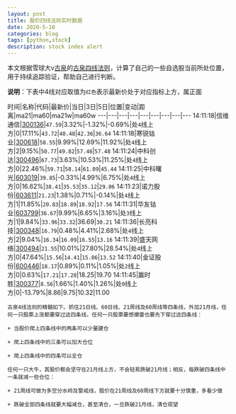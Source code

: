 ```yaml
---
layout: post
title: 股价四线法则实时数据
date: 2020-5-10
categories: blog
tags: [python,stock]
description: stock index alert
---
```



本文根据雪球大v[古泉](https://xueqiu.com/u/7148646888)的[古泉四线法则](https://xueqiu.com/7148646888/130498192)，计算了自己的一些自选股当前所处位置，用于持续追踪验证，帮助自己进行判断。

**说明**：下表中4线对应取值为`红色`表示最新价处于对应指标上方，属正面

时间|名称|代码|最新价|当日|3日|5日|位置|变动|距离|ma21|ma60|ma21w|ma60w
---|---|---|---|---|---|---|---|---
14:11:18|信维通信|[300136](https://xueqiu.com/S/SZ300136)|`47.59`|3.32%|-1.32%|-0.69%|处`4`线上方|0|17.11%|`43.72`|`40.48`|`42.36`|`36.64`
14:11:18|寒锐钴业|[300618](https://xueqiu.com/S/SZ300618)|`58.55`|9.99%|12.69%|11.92%|处`4`线上方|2|9.15%|`50.77`|`49.82`|`57.46`|`57.48`
14:11:24|中科创达|[300496](https://xueqiu.com/S/SZ300496)|`67.73`|3.63%|10.53%|11.25%|处`4`线上方|0|22.46%|`59.71`|`58.14`|`61.09`|`45.44`
14:11:25|中科曙光|[603019](https://xueqiu.com/S/SH603019)|`39.85`|-0.33%|4.99%|6.75%|处`4`线上方|0|16.62%|`38.41`|`35.53`|`35.12`|`29.06`
14:11:23|诺力股份|[603611](https://xueqiu.com/S/SH603611)|`21.23`|1.38%|0.71%|-0.14%|处`4`线上方|1|11.85%|`20.83`|`18.89`|`18.92`|`17.56`
14:11:31|华友钴业|[603799](https://xueqiu.com/S/SH603799)|`36.67`|9.99%|6.65%|3.16%|处`3`线上方|1|9.84%|`33.96`|`33.32`|36.69|`30.21`
14:11:36|长亮科技|[300348](https://xueqiu.com/S/SZ300348)|`16.79`|0.48%|4.41%|2.68%|处`4`线上方|2|9.04%|`16.34`|`16.09`|`16.55`|`13.16`
14:11:39|盛天网络|[300494](https://xueqiu.com/S/SZ300494)|`21.55`|10.01%|27.80%|28.54%|处`4`线上方|0|47.64%|`15.56`|`14.41`|`15.06`|`13.52`
14:11:40|金证股份|[600446](https://xueqiu.com/S/SH600446)|`18.17`|0.89%|0.11%|1.05%|处`2`线上方|0|0.63%|`17.21`|`17.28`|18.25|19.70
14:11:45|赢时胜|[300377](https://xueqiu.com/S/SZ300377)|`8.56`|1.66%|1.40%|1.26%|处`0`线上方|0|-13.79%|8.86|9.75|10.32|11.00

```
古泉4线法则的精髓如下。抓住21日线、60日线、21周线及60周线等四条线，外加21月线，任何一只股票上涨都要穿过这四条线，任何一只股票要想爆雷也要先下穿过这四条线：

+ 当股价爬上四条线中的两条可以少量建仓

+ 爬上四条线中的三条可以加大仓位

+ 爬上四条线中的四条可以全仓

任何一只大牛，其股价都会坚守在21月线上方，不会轻易跌破21月线；相反，每跌破四条线中一条就减一些仓位：

+ 21周线可做为多空分水岭及警戒线，股价在21周线及60周线下方就要十分慎重，多看少做

+ 跌破全部四条线就要大幅减仓，甚至清仓，一旦跌破21月线，清仓观望
```